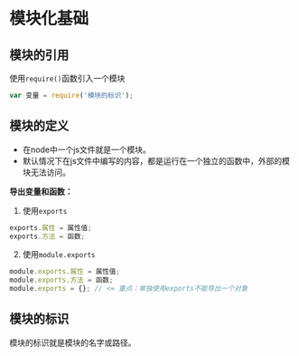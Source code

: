 # 模块化基础

## 模块的引用

使用`require()`函数引入一个模块

```javascript
var 变量 = require('模块的标识');
```

## 模块的定义

- 在node中一个js文件就是一个模块。
- 默认情况下在js文件中编写的内容，都是运行在一个独立的函数中，外部的模块无法访问。

**导出变量和函数：**

1. 使用`exports`

```javascript
exports.属性 = 属性值;
exports.方法 = 函数;
```

2. 使用`module.exports`

```javascript
module.exports.属性 = 属性值;
module.exports.方法 = 函数;
module.exports = {}; // <= 重点：单独使用exports不能导出一个对象
```

## 模块的标识

模块的标识就是模块的名字或路径。